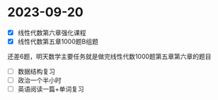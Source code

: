 # 2023-09-20

* [X] 线性代数第六章强化课程
* [X] 线性代数第五章1000题B组题

还差6题，明天数学主要任务就是做完线性代数1000题第五章第六章的题目

* [ ] 数据结构复习
* [ ] 政治一个半小时
* [ ] 英语阅读一篇+单词复习
